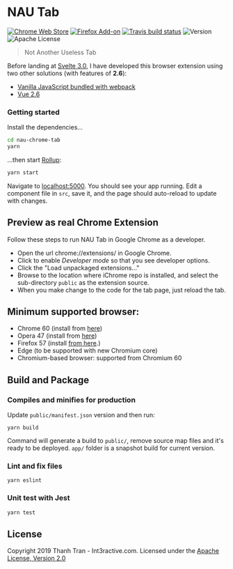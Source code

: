 # NAU Tab
[![Chrome Web Store](https://img.shields.io/badge/Chrome-Web%20Store-brightgreen.svg?logo=Google%20Chrome)](https://chrome.google.com/webstore/detail/nau-tab/pimockeojlggmlnknhicajgckmlggifa?hl=en)
[![Firefox Add-on](https://img.shields.io/badge/Firefox-Add--on-orange.svg?logo=Mozilla%20Firefox)](https://addons.mozilla.org/en-US/firefox/addon/nau-tab/)
[![Travis build status](https://api.travis-ci.org/trongthanh/nau-chrome-tab.svg?branch=master)](https://travis-ci.org/trongthanh/nau-chrome-tab/)
![Version](https://img.shields.io/github/package-json/v/trongthanh/nau-chrome-tab.svg)
![Apache License](https://img.shields.io/github/license/trongthanh/nau-chrome-tab.svg)

> Not Another Useless Tab

Before landing at [Svelte 3.0](https://svelte.dev), I have developed this browser extension using two other solutions (with features of **2.6**):

- [Vanilla JavaScript bundled with webpack](https://github.com/trongthanh/nau-chrome-tab/tree/vanilla-webpack)
- [Vue 2.6](https://github.com/trongthanh/nau-chrome-tab/tree/vue-app-migration)

### Getting started

Install the dependencies...

```bash
cd nau-chrome-tab
yarn
```

...then start [Rollup](https://rollupjs.org):

```bash
yarn start
```

Navigate to [localhost:5000](http://localhost:5000). You should see your app running. Edit a component file in `src`, save it, and the page should auto-reload to update with changes.

## Preview as real Chrome Extension

Follow these steps to run NAU Tab in Google Chrome as a developer.

- Open the url chrome://extensions/ in Google Chrome.
- Click to enable _Developer mode_ so that you see developer options.
- Click the "Load unpackaged extensions..."
- Browse to the location where iChrome repo is installed, and select the sub-directory `public` as the extension source.
- When you make change to the code for the tab page, just reload the tab.

## Minimum supported browser:

- Chrome 60 (install from [here](https://chrome.google.com/webstore/detail/nau-tab/pimockeojlggmlnknhicajgckmlggifa?hl=en))
- Opera 47 (install from [here](https://chrome.google.com/webstore/detail/nau-tab/pimockeojlggmlnknhicajgckmlggifa?hl=en))
- Firefox 57 (install [from here](https://addons.mozilla.org/en-US/firefox/addon/nau-tab).)
- Edge (to be supported with new Chromium core)
- Chromium-based browser: supported from Chromium 60

## Build and Package

### Compiles and minifies for production

Update `public/manifest.json` version and then run:

```
yarn build
```

Command will generate a build to `public/`, remove source map files and it's ready to be deployed. `app/` folder is a snapshot build for current version.

### Lint and fix files

```
yarn eslint
```

### Unit test with Jest

```js
yarn test
```

## License

Copyright 2019 Thanh Tran - Int3ractive.com. Licensed under the [Apache License, Version 2.0](http://www.apache.org/licenses/LICENSE-2.0)

